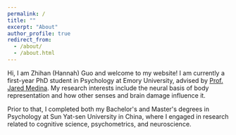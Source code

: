 ```yaml
---
permalink: /
title: ""
excerpt: "About"
author_profile: true
redirect_from: 
  - /about/
  - /about.html
---
```

<!-- Google tag (gtag.js) -->

<script async src="https://www.googletagmanager.com/gtag/js?id=G-P4VC8F5DR0"></script>

<script>
  window.dataLayer = window.dataLayer || [];
  function gtag(){dataLayer.push(arguments);}
  gtag('js', new Date());

  gtag('config', 'G-P4VC8F5DR0');
</script>

Hi, I am Zhihan (Hannah) Guo and welcome to my website! I am currently a first-year PhD student in Psychology at Emory University, advised by <a href="https://www.jaredmedina.com" target="_blank">Prof. Jared Medina</a>. My research interests include the neural basis of body representation and how other senses and brain damage influence it.

Prior to that, I completed both my Bachelor's and Master's degrees in Psychology at Sun Yat-sen University in China, where I engaged in research related to cognitive science, psychometrics, and neuroscience.

